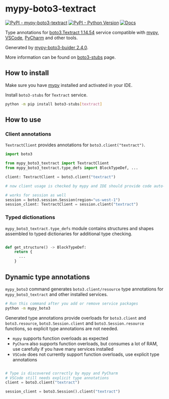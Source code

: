 # mypy-boto3-textract

[![PyPI - mypy-boto3-textract](https://img.shields.io/pypi/v/mypy-boto3-textract.svg?color=blue)](https://pypi.org/project/mypy-boto3-textract)
[![PyPI - Python Version](https://img.shields.io/pypi/pyversions/mypy-boto3-textract.svg?color=blue)](https://pypi.org/project/mypy-boto3-textract)
[![Docs](https://img.shields.io/readthedocs/mypy-boto3-builder.svg?color=blue)](https://mypy-boto3-builder.readthedocs.io/)

Type annotations for
[boto3.Textract 1.14.54](https://boto3.amazonaws.com/v1/documentation/api/1.14.54/reference/services/textract.html#Textract) service
compatible with [mypy](https://github.com/python/mypy), [VSCode](https://code.visualstudio.com/),
[PyCharm](https://www.jetbrains.com/pycharm/) and other tools.

Generated by [mypy-boto3-buider 2.4.0](https://github.com/vemel/mypy_boto3_builder).

More information can be found on [boto3-stubs](https://pypi.org/project/boto3-stubs/) page.

## How to install

Make sure you have [mypy](https://github.com/python/mypy) installed and activated in your IDE.

Install `boto3-stubs` for `Textract` service.

```bash
python -m pip install boto3-stubs[textract]
```

## How to use

### Client annotations

`TextractClient` provides annotations for `boto3.client("textract")`.

```python
import boto3

from mypy_boto3_textract import TextractClient
from mypy_boto3_textract.type_defs import BlockTypeDef, ...

client: TextractClient = boto3.client("textract")

# now client usage is checked by mypy and IDE should provide code auto-complete

# works for session as well
session = boto3.session.Session(region="us-west-1")
session_client: TextractClient = session.client("textract")
```








### Typed dictionations

`mypy_boto3_textract.type_defs` module contains structures and shapes assembled
to typed dictionaries for additional type checking.

```python

def get_structure() -> BlockTypeDef:
    return {
      ...
    }
```


## Dynamic type annotations

`mypy_boto3` command generates `boto3.client/resource` type annotations for
`mypy_boto3_textract` and other installed services.

```bash
# Run this command after you add or remove service packages
python -m mypy_boto3
```

Generated type annotations provide overloads for `boto3.client` and `boto3.resource`,
`boto3.Session.client` and `boto3.Session.resource` functions,
so explicit type annotations are not needed.

- `mypy` supports function overloads as expected
- `PyCharm` also supports function overloads, but consumes a lot of RAM, use carefully if you have many services installed
- `VSCode` does not currently support function overloads, use explicit type annotations

```python

# Type is discovered correctly by mypy and PyCharm
# VSCode still needs explicit type annotations
client = boto3.client("textract")

session_client = boto3.Session().client("textract")
```
